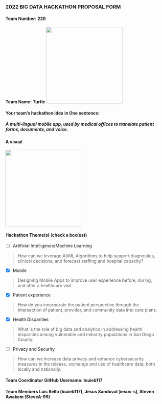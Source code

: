 ### 2022 BIG DATA HACKATHON PROPOSAL FORM

#### Team Number: 220  

#### Team Name: Turtle    <img src = "https://user-images.githubusercontent.com/23516216/195511513-eacb62a6-82a2-49e9-9206-1d0b42023358.png" width="250" height="250">

  
#### Your team’s hackathon idea in One sentence:
##### A multi-lingual mobile app, used by medical offices to translate patient forms, documents, and voice.   


#### A visual
<img src = "https://user-images.githubusercontent.com/114720772/195996910-3c43b6c8-5bb3-49ce-8540-ac5dd66e953f.png" width="250" height="250">


 

#### Hackathon Theme(s) (check a box(es))
- [ ] Artificial Intelligence/Machine Learning 
> How can we leverage AI/ML Algorithms to help support diagnostics, clinical decisions, and forecast staffing and hospital capacity?
- [X] Mobile
> Designing Mobile Apps to improve user experience before, during, and after a healthcare visit.
- [X] Patient experience
> How do you incorporate the patient perspective through the intersection of patient, provider, and community data into care plans.
- [X] Health Disparities
> What is the role of big data and analytics in addressing health disparities among vulnerable and minority populations in San Diego County.
- [ ] Privacy and Security
> How can we increase data privacy and enhance cybersecurity measures in the release, exchange and use of healthcare data, both locally and nationally.

#### Team Coordinator GitHub Username: louieb117

#### Team Members Luis Bello (louieb117), Jesus Sandoval (iesus-s), Steven Awakem (SteveA-99) 
